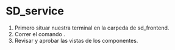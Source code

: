 # SD_service

1. Primero situar nuestra terminal en la carpeda de sd_frontend.
2. Correr el comando <npm run start>.
3. Revisar y aprobar las vistas de los componentes.
